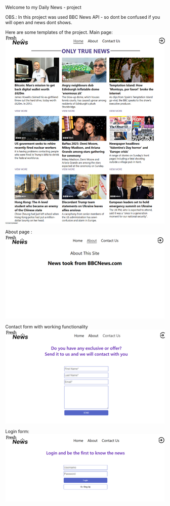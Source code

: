 Welcome to  my Daily News - project 

OBS.: In this project was used BBC News API - so dont be confused if you will open and news dont shows.

Here are some templates of the project.
Main page:
![Project Preview](1.png)

About page :
![Project Preview](2.png)

Contact form with working functionality
![Project Preview](3.png)

Login form:
![Project Preview](4.png)
